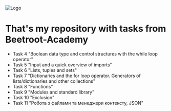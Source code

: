 ![Logo](https://upload.wikimedia.org/wikipedia/uk/thumb/7/71/Beetroot_Logo_140x50px.svg/1200px-Beetroot_Logo_140x50px.svg.png)
# That's my repository with tasks from Beetroot-Academy
- Task 4 "Boolean data type and control structures with the while loop operator"
- Task 5 "Input and a quick overview of imports"
- Task 6 "Lists, tuples and sets"
- Task 7 "Dictionaries and the for loop operator. Generators of lists/dictionaries and other collections"
- Task 8 "Functions"
- Task 9 "Modules and standard library"
- Task 10 "Exclusion"
- Task 11 "Робота з файлами та менеджери контексту, JSON"
